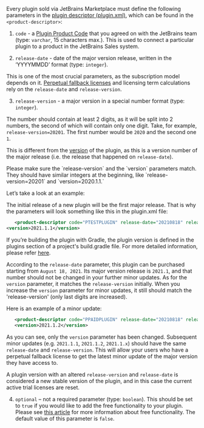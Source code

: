 [//]: # (title: How to add required parameters for paid plugins)

Every plugin sold via JetBrains Marketplace must define the following parameters in the [plugin descriptor (plugin.xml)](https://plugins.jetbrains.com/docs/intellij/plugin-configuration-file.html), which can be found in the `<product-descriptor>`:

1. `code` - a [Plugin Product Code](obtain-a-product-code-from-jetbrains.md) that you agreed on with the JetBrains team (type: `varchar`, 15 characters max.).
   This is used to connect a particular plugin to a product in the JetBrains Sales system.

2. `release-date` - date of the major version release, written in the ‘YYYYMMDD’ format (type: `integer`).

This is one of the most crucial parameters, as the subscription model depends on it. [Perpetual fallback licenses](https://sales.jetbrains.com/hc/en-gb/articles/207240845-What-is-perpetual-fallback-license-) and licensing term calculations rely on the `release-date` and `release-version`.

3. `release-version` - a major version in a special number format (type: `integer`). 

The number should contain at least 2 digits, as it will be split into 2 numbers, the second of which will contain only one digit. Take, for example, `release-version=20201`. The first number would be `2020` and the second one `1`.  

This is different from the [version](versioning-of-paid-plugins.md) of the plugin, as this is a version number of the major release (i.e. the release that happened on `release-date`). 

<note>
<p>Please make sure the `release-version` and the `version` parameters match. They should have similar integers at the beginning, like `release-version=20201`  and `version=2020.1.1.`</p>
</note>

Let’s take a look at an example:

The initial release of a new plugin will be the first major release. That is why the parameters will look something like this in the plugin.xml file:


 ```xml
    <product-descriptor code="PTESTPLUGIN" release-date="20210818" release-version="20211"/>
<version>2021.1.1</version>
   ```

<note><p>If you’re building the plugin with Gradle, the plugin version is defined in the plugins section of a project's build.gradle file. For more detailed information, please refer <a href="https://plugins.jetbrains.com/docs/intellij/gradle-guide.html#controlling-downloads-by-the-gradle-plugin">here</a>.</p></note>

According to the `release-date` parameter, this plugin can be purchased starting from `August 18, 2021`. Its major version release is `2021.1`, and that number should not be changed in your further minor updates. As for the `version` parameter, it matches the `release-version` initially. When you increase the `version` parameter for minor updates, it still should match the 'release-version' (only last digits are increased).

Here is an example of a minor update: 

 ```xml
    <product-descriptor code="PPAIDPLUGIN" release-date="20210818" release-version="20211"/>
    <version>2021.1.2</version>
```


As you can see, only the `version` parameter has been changed. Subsequent minor updates (e.g. `2021.1.1`, `2021.1.2`, `2021.1.x`) should have the same `release-date` and `release-version`. This will allow your users who have a perpetual fallback license to get the latest minor update of the major version they have access to. 

<tip><p>A plugin version with an altered `release-version` and `release-date` is considered a new stable version of the plugin, and in this case the current active trial licenses are reset.</p></tip>

4. `optional` – not a required parameter (type: `boolean`). This should be set to `true` if you would like to add the free functionality to your plugin. Please see [this article](free-functionality.md) for more information about free functionality. The default value of this parameter is `false`.
